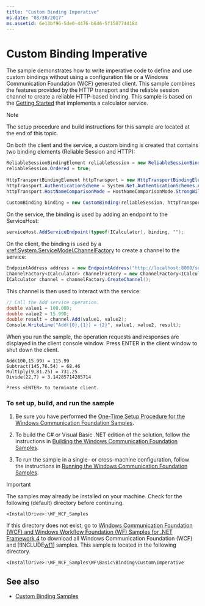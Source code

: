 ```yaml
---
title: "Custom Binding Imperative"
ms.date: "03/30/2017"
ms.assetid: 6e13bf96-5de0-4476-b646-5f150774418d
---
```

# Custom Binding Imperative
The sample demonstrates how to write imperative code to define and use custom bindings without using a configuration file or a Windows Communication Foundation (WCF) generated client. This sample combines the features provided by the HTTP transport and the reliable session channel to create a reliable HTTP-based binding. This sample is based on the [Getting Started](../../../../docs/framework/wcf/samples/getting-started-sample.md) that implements a calculator service.  
  
> [!NOTE]
>  The setup procedure and build instructions for this sample are located at the end of this topic.  
  
 On both the client and the service, a custom binding is created that contains two binding elements (Reliable Session and HTTP):  

```csharp
ReliableSessionBindingElement reliableSession = new ReliableSessionBindingElement();  
reliableSession.Ordered = true;  
  
HttpTransportBindingElement httpTransport = new HttpTransportBindingElement();  
httpTransport.AuthenticationScheme = System.Net.AuthenticationSchemes.Anonymous;  
httpTransport.HostNameComparisonMode = HostNameComparisonMode.StrongWildcard;  
  
CustomBinding binding = new CustomBinding(reliableSession, httpTransport);  
```
  
 On the service, the binding is used by adding an endpoint to the ServiceHost:  

```csharp
serviceHost.AddServiceEndpoint(typeof(ICalculator), binding, "");  
```

 On the client, the binding is used by a <xref:System.ServiceModel.ChannelFactory> to create a channel to the service:  

```csharp
EndpointAddress address = new EndpointAddress("http://localhost:8000/servicemodelsamples/service");  
ChannelFactory<ICalculator> channelFactory = new ChannelFactory<ICalculator>(binding, address);  
ICalculator channel = channelFactory.CreateChannel();  
```

 This channel is then used to interact with the service:  

```csharp
// Call the Add service operation.  
double value1 = 100.00D;  
double value2 = 15.99D;  
double result = channel.Add(value1, value2);  
Console.WriteLine("Add({0},{1}) = {2}", value1, value2, result);  
```

 When you run the sample, the operation requests and responses are displayed in the client console window. Press ENTER in the client window to shut down the client.  
  
```  
Add(100,15.99) = 115.99  
Subtract(145,76.54) = 68.46  
Multiply(9,81.25) = 731.25  
Divide(22,7) = 3.14285714285714  
  
Press <ENTER> to terminate client.  
```  
  
### To set up, build, and run the sample  
  
1. Be sure you have performed the [One-Time Setup Procedure for the Windows Communication Foundation Samples](../../../../docs/framework/wcf/samples/one-time-setup-procedure-for-the-wcf-samples.md).  
  
2. To build the C# or Visual Basic .NET edition of the solution, follow the instructions in [Building the Windows Communication Foundation Samples](../../../../docs/framework/wcf/samples/building-the-samples.md).  
  
3. To run the sample in a single- or cross-machine configuration, follow the instructions in [Running the Windows Communication Foundation Samples](../../../../docs/framework/wcf/samples/running-the-samples.md).  
  
> [!IMPORTANT]
>  The samples may already be installed on your machine. Check for the following (default) directory before continuing.  
>   
>  `<InstallDrive>:\WF_WCF_Samples`  
>   
>  If this directory does not exist, go to [Windows Communication Foundation (WCF) and Windows Workflow Foundation (WF) Samples for .NET Framework 4](https://go.microsoft.com/fwlink/?LinkId=150780) to download all Windows Communication Foundation (WCF) and [!INCLUDE[wf1](../../../../includes/wf1-md.md)] samples. This sample is located in the following directory.  
>   
>  `<InstallDrive>:\WF_WCF_Samples\WF\Basic\Binding\Custom\Imperative`  
  
## See also

- [Custom Binding Samples](custom-binding.md)
